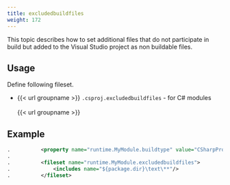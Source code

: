 ```yaml
---
title: excludedbuildfiles
weight: 172
---
```


This topic describes how to set additional files that do not participate in build but added to the Visual Studio project as non buildable files.

## Usage ##

Define following fileset.

 - {{< url groupname >}} `.csproj.excludedbuildfiles` - for C# modules<br><br>{{< url groupname >}}

## Example ##


```xml
.          <property name="runtime.MyModule.buildtype" value="CSharpProgram" />
.
.          <fileset name="runtime.MyModule.excludedbuildfiles">
.              <includes name="${package.dir}\text\**"/>
.          </fileset>
```
